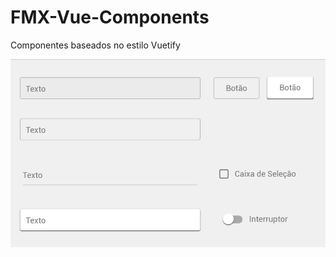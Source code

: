 # FMX-Vue-Components
Componentes baseados no estilo Vuetify

![](https://github.com/e-delphi/FMX-Vue-Components/blob/main/preview/anim.gif)
